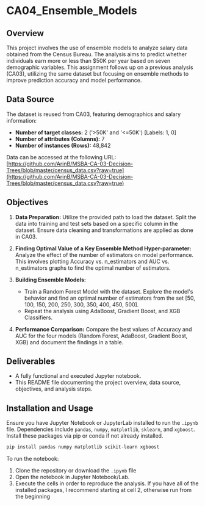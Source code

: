 # CA04_Ensemble_Models

## Overview

This project involves the use of ensemble models to analyze salary data obtained from the Census Bureau. The analysis aims to predict whether individuals earn more or less than $50K per year based on seven demographic variables. This assignment follows up on a previous analysis (CA03), utilizing the same dataset but focusing on ensemble methods to improve prediction accuracy and model performance.

## Data Source

The dataset is reused from CA03, featuring demographics and salary information:

- **Number of target classes:** 2 ('>50K' and '<=50K') [Labels: 1, 0]
- **Number of attributes (Columns):** 7
- **Number of instances (Rows):** 48,842

Data can be accessed at the following URL:
[https://github.com/ArinB/MSBA-CA-03-Decision-Trees/blob/master/census_data.csv?raw=true](https://github.com/ArinB/MSBA-CA-03-Decision-Trees/blob/master/census_data.csv?raw=true)

## Objectives

1. **Data Preparation:** Utilize the provided path to load the dataset. Split the data into training and test sets based on a specific column in the dataset. Ensure data cleaning and transformations are applied as done in CA03.

2. **Finding Optimal Value of a Key Ensemble Method Hyper-parameter:** Analyze the effect of the number of estimators on model performance. This involves plotting Accuracy vs. n_estimators and AUC vs. n_estimators graphs to find the optimal number of estimators.

3. **Building Ensemble Models:**
   - Train a Random Forest Model with the dataset. Explore the model's behavior and find an optimal number of estimators from the set [50, 100, 150, 200, 250, 300, 350, 400, 450, 500].
   - Repeat the analysis using AdaBoost, Gradient Boost, and XGB Classifiers.

4. **Performance Comparison:** Compare the best values of Accuracy and AUC for the four models (Random Forest, AdaBoost, Gradient Boost, XGB) and document the findings in a table.

## Deliverables

- A fully functional and executed Jupyter notebook.
- This README file documenting the project overview, data source, objectives, and analysis steps.

## Installation and Usage

Ensure you have Jupyter Notebook or JupyterLab installed to run the `.ipynb` file. Dependencies include `pandas`, `numpy`, `matplotlib`, `sklearn`, and `xgboost`. Install these packages via pip or conda if not already installed.

```bash
pip install pandas numpy matplotlib scikit-learn xgboost
```

To run the notebook:

1. Clone the repository or download the `.ipynb` file
2. Open the notebook in Jupyter Notebook/Lab.
3. Execute the cells in order to reproduce the analysis. If you have all of the installed packages, I recommend starting at cell 2, otherwise run from the beginning
